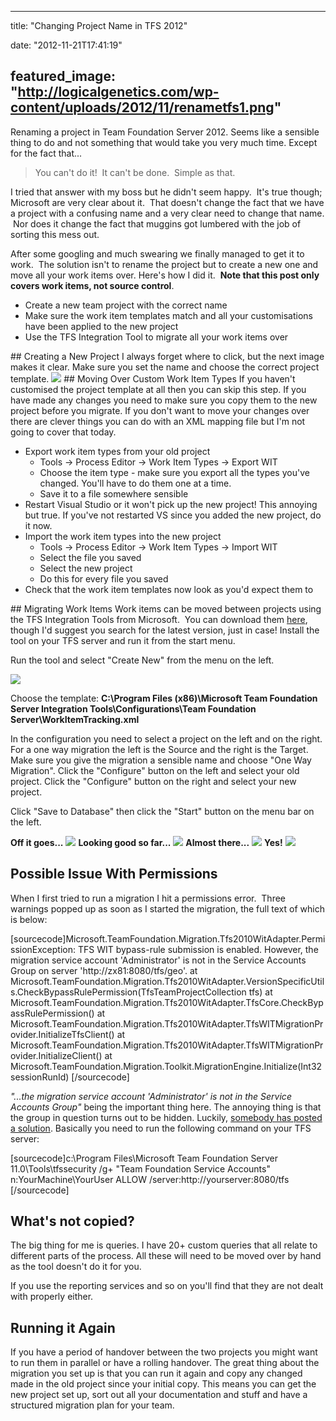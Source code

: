 
---
title: "Changing Project Name in TFS 2012"

date: "2012-11-21T17:41:19"

featured_image: "http://logicalgenetics.com/wp-content/uploads/2012/11/renametfs1.png"
---


Renaming a project in Team Foundation Server 2012. Seems like a sensible thing to do and not something that would take you very much time. Except for the fact that...
<blockquote>You can't do it!  It can't be done.  Simple as that.</blockquote>
I tried that answer with my boss but he didn't seem happy.  It's true though; Microsoft are very clear about it.  That doesn't change the fact that we have a project with a confusing name and a very clear need to change that name.  Nor does it change the fact that muggins got lumbered with the job of sorting this mess out.

After some googling and much swearing we finally managed to get it to work.  The solution isn't to rename the project but to create a new one and move all your work items over. Here's how I did it.  **Note that this post only covers work items, not source control**.
<ul>
	<li>Create a new team project with the correct name</li>
	<li>Make sure the work item templates match and all your customisations have been applied to the new project</li>
	<li>Use the TFS Integration Tool to migrate all your work items over</li>
</ul>
## Creating a New Project
I always forget where to click, but the next image makes it clear. Make sure you set the name and choose the correct project template.
<a href="http://logicalgenetics.com/wp-content/uploads/2012/11/renametfs1.png"><img src="http://logicalgenetics.com/wp-content/uploads/2012/11/renametfs1.png"/></a>
## Moving Over Custom Work Item Types
If you haven't customised the project template at all then you can skip this step. If you have made any changes you need to make sure you copy them to the new project before you migrate. If you don't want to move your changes over there are clever things you can do with an XML mapping file but I'm not going to cover that today.
<ul>
	<li>Export work item types from your old project
<ul>
	<li>Tools → Process Editor → Work Item Types → Export WIT</li>
	<li>Choose the item type - make sure you export all the types you've changed. You'll have to do them one at a time.</li>
	<li>Save it to a file somewhere sensible</li>
</ul>
</li>
	<li>Restart Visual Studio or it won't pick up the new project! This annoying but true. If you've not restarted VS since you added the new project, do it now.</li>
	<li>Import the work item types into the new project
<ul>
	<li>Tools → Process Editor → Work Item Types → Import WIT</li>
	<li>Select the file you saved</li>
	<li>Select the new project</li>
	<li>Do this for every file you saved</li>
</ul>
</li>
	<li>Check that the work item templates now look as you'd expect them to</li>
</ul>
## Migrating Work Items
Work items can be moved between projects using the TFS Integration Tools from Microsoft.  You can download them <a href="http://visualstudiogallery.msdn.microsoft.com/eb77e739-c98c-4e36-9ead-fa115b27fefe">here</a>, though I'd suggest you search for the latest version, just in case! Install the tool on your TFS server and run it from the start menu.

Run the tool and select "Create New" from the menu on the left.

<a href="http://logicalgenetics.com/wp-content/uploads/2012/11/renametfs3.png"><img src="http://logicalgenetics.com/wp-content/uploads/2012/11/renametfs3.png"/></a>

Choose the template: **C:\Program Files (x86)\Microsoft Team Foundation Server Integration Tools\Configurations\Team Foundation Server\WorkItemTracking.xml**

In the configuration you need to select a project on the left and on the right. For a one way migration the left is the Source and the right is the Target. Make sure you give the migration a sensible name and choose "One Way Migration". Click the "Configure" button on the left and select your old project. Click the "Configure" button on the right and select your new project.

Click "Save to Database" then click the "Start" button on the menu bar on the left.

**Off it goes...**
<a href="http://logicalgenetics.com/wp-content/uploads/2012/11/renametfs4.png"><img src="http://logicalgenetics.com/wp-content/uploads/2012/11/renametfs4.png"/></a>
**Looking good so far...**
<a href="http://logicalgenetics.com/wp-content/uploads/2012/11/renametfs5.png"><img src="http://logicalgenetics.com/wp-content/uploads/2012/11/renametfs5.png"/></a>
**Almost there...**
<a href="http://logicalgenetics.com/wp-content/uploads/2012/11/renametfs6.png"><img src="http://logicalgenetics.com/wp-content/uploads/2012/11/renametfs6.png"/></a>
**Yes!**
<a href="http://logicalgenetics.com/wp-content/uploads/2012/11/renametfs7.png"><img src="http://logicalgenetics.com/wp-content/uploads/2012/11/renametfs7.png"/></a>
## Possible Issue With Permissions
When I first tried to run a migration I hit a permissions error.  Three warnings popped up as soon as I started the migration, the full text of which is below:

[sourcecode]Microsoft.TeamFoundation.Migration.Tfs2010WitAdapter.PermissionException: TFS WIT bypass-rule submission is enabled. However, the migration service account 'Administrator' is not in the Service Accounts Group on server 'http://zx81:8080/tfs/geo'.
   at Microsoft.TeamFoundation.Migration.Tfs2010WitAdapter.VersionSpecificUtils.CheckBypassRulePermission(TfsTeamProjectCollection tfs)
   at Microsoft.TeamFoundation.Migration.Tfs2010WitAdapter.TfsCore.CheckBypassRulePermission()
   at Microsoft.TeamFoundation.Migration.Tfs2010WitAdapter.TfsWITMigrationProvider.InitializeTfsClient()
   at Microsoft.TeamFoundation.Migration.Tfs2010WitAdapter.TfsWITMigrationProvider.InitializeClient()
   at Microsoft.TeamFoundation.Migration.Toolkit.MigrationEngine.Initialize(Int32 sessionRunId)
[/sourcecode]

*"...the migration service account 'Administrator' is not in the Service Accounts Group"* being the important thing here. The annoying thing is that the group in question turns out to be hidden. Luckily, <a href="http://blog.hinshelwood.com/tfs-integration-tools-issue-tfs-wit-bypass-rule-submission-is-enabled/">somebody has posted a solution</a>. Basically you need to run the following command on your TFS server:

[sourcecode]c:\Program Files\Microsoft Team Foundation Server 11.0\Tools\tfssecurity /g+ "Team Foundation Service Accounts" n:YourMachine\YourUser ALLOW /server:http://yourserver:8080/tfs
[/sourcecode]
## What's not copied?
The big thing for me is queries. I have 20+ custom queries that all relate to different parts of the process. All these will need to be moved over by hand as the tool doesn't do it for you.

If you use the reporting services and so on you'll find that they are not dealt with properly either.
## Running it Again
If you have a period of handover between the two projects you might want to run them in parallel or have a rolling handover. The great thing about the migration you set up is that you can run it again and copy any changed made in the old project since your initial copy. This means you can get the new project set up, sort out all your documentation and stuff and have a structured migration plan for your team.
